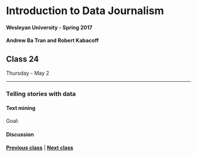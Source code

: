 # Introduction to Data Journalism
  
#### Wesleyan University - Spring 2017
  
**Andrew Ba Tran and Robert Kabacoff**
  
## Class 24
Thursday - May 2
                             
----
                             
### Telling stories with data
                             
#### Text mining
                             
Goal: 
                             
#### Discussion

                   
**[Previous class](class23.md)** | **[Next class](25.md)**
